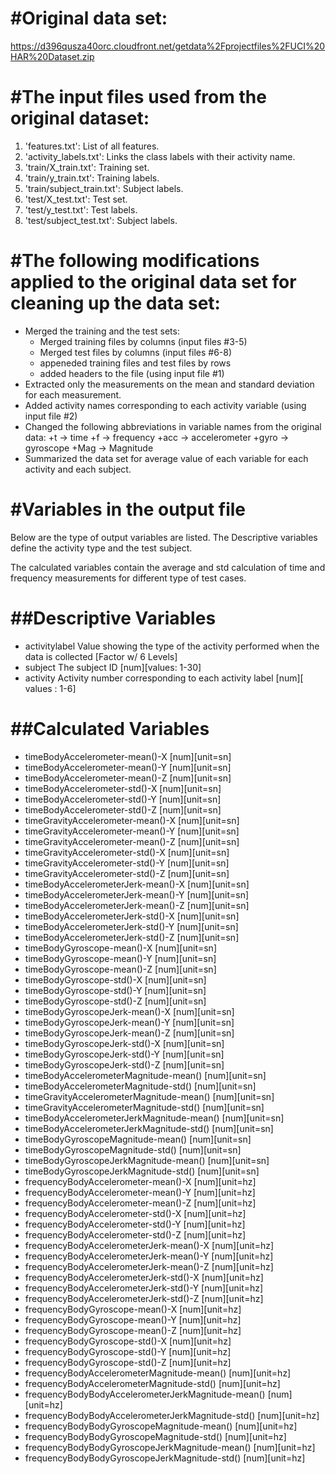 #Original data set:
====================
https://d396qusza40orc.cloudfront.net/getdata%2Fprojectfiles%2FUCI%20HAR%20Dataset.zip

#The input files used from the original dataset: 
====================
1. 'features.txt': List of all features.
2. 'activity_labels.txt': Links the class labels with their activity name.
3. 'train/X_train.txt': Training set.
4. 'train/y_train.txt': Training labels.
5. 'train/subject_train.txt': Subject labels.
6. 'test/X_test.txt': Test set.
7. 'test/y_test.txt': Test labels.
8. 'test/subject_test.txt': Subject labels.


#The following modifications applied to the original data set for cleaning up the data set: 
=================================================
* Merged the training and the test sets:
  + Merged training files by columns (input files #3-5)
  + Merged test files by columns (input files #6-8)
  + appeneded training files and test files by rows
  + added headers to the file (using input file #1)
* Extracted only the measurements on the mean and standard deviation for each measurement.
* Added activity names corresponding to each activity variable (using input file #2)
* Changed the following abbreviations in variable names from the original data:
  +t -> time
  +f -> frequency
  +acc -> accelerometer
  +gyro -> gyroscope
  +Mag -> Magnitude
* Summarized the data set for average value of each variable for each activity and each subject.


#Variables in the output file
================================

Below are the type of output variables are listed. The Descriptive variables define the 
activity type and the test subject.

The calculated variables contain the average and std calculation of time and frequency measurements for different type of test cases.


##Descriptive Variables	
====================	
* activitylabel	Value showing the type of the activity performed when the data is collected [Factor w/ 6 Levels]
* subject	The subject ID [num][values: 1-30]
* activity	Activity number corresponding to each activity label [num][ values : 1-6]
	
##Calculated Variables	
===================	
* timeBodyAccelerometer-mean()-X	[num][unit=sn]
* timeBodyAccelerometer-mean()-Y	[num][unit=sn]
* timeBodyAccelerometer-mean()-Z	[num][unit=sn]
* timeBodyAccelerometer-std()-X	[num][unit=sn]
* timeBodyAccelerometer-std()-Y	[num][unit=sn]
* timeBodyAccelerometer-std()-Z	[num][unit=sn]
* timeGravityAccelerometer-mean()-X	[num][unit=sn]
* timeGravityAccelerometer-mean()-Y	[num][unit=sn]
* timeGravityAccelerometer-mean()-Z	[num][unit=sn]
* timeGravityAccelerometer-std()-X	[num][unit=sn]
* timeGravityAccelerometer-std()-Y	[num][unit=sn]
* timeGravityAccelerometer-std()-Z	[num][unit=sn]
* timeBodyAccelerometerJerk-mean()-X	[num][unit=sn]
* timeBodyAccelerometerJerk-mean()-Y	[num][unit=sn]
* timeBodyAccelerometerJerk-mean()-Z	[num][unit=sn]
* timeBodyAccelerometerJerk-std()-X	[num][unit=sn]
* timeBodyAccelerometerJerk-std()-Y	[num][unit=sn]
* timeBodyAccelerometerJerk-std()-Z	[num][unit=sn]
* timeBodyGyroscope-mean()-X	[num][unit=sn]
* timeBodyGyroscope-mean()-Y	[num][unit=sn]
* timeBodyGyroscope-mean()-Z	[num][unit=sn]
* timeBodyGyroscope-std()-X	[num][unit=sn]
* timeBodyGyroscope-std()-Y	[num][unit=sn]
* timeBodyGyroscope-std()-Z	[num][unit=sn]
* timeBodyGyroscopeJerk-mean()-X	[num][unit=sn]
* timeBodyGyroscopeJerk-mean()-Y	[num][unit=sn]
* timeBodyGyroscopeJerk-mean()-Z	[num][unit=sn]
* timeBodyGyroscopeJerk-std()-X	[num][unit=sn]
* timeBodyGyroscopeJerk-std()-Y	[num][unit=sn]
* timeBodyGyroscopeJerk-std()-Z	[num][unit=sn]
* timeBodyAccelerometerMagnitude-mean()	[num][unit=sn]
* timeBodyAccelerometerMagnitude-std()	[num][unit=sn]
* timeGravityAccelerometerMagnitude-mean()	[num][unit=sn]
* timeGravityAccelerometerMagnitude-std()	[num][unit=sn]
* timeBodyAccelerometerJerkMagnitude-mean()	[num][unit=sn]
* timeBodyAccelerometerJerkMagnitude-std()	[num][unit=sn]
* timeBodyGyroscopeMagnitude-mean()	[num][unit=sn]
* timeBodyGyroscopeMagnitude-std()	[num][unit=sn]
* timeBodyGyroscopeJerkMagnitude-mean()	[num][unit=sn]
* timeBodyGyroscopeJerkMagnitude-std()	[num][unit=sn]
* frequencyBodyAccelerometer-mean()-X	[num][unit=hz]
* frequencyBodyAccelerometer-mean()-Y	[num][unit=hz]
* frequencyBodyAccelerometer-mean()-Z	[num][unit=hz]
* frequencyBodyAccelerometer-std()-X	[num][unit=hz]
* frequencyBodyAccelerometer-std()-Y	[num][unit=hz]
* frequencyBodyAccelerometer-std()-Z	[num][unit=hz]
* frequencyBodyAccelerometerJerk-mean()-X	[num][unit=hz]
* frequencyBodyAccelerometerJerk-mean()-Y	[num][unit=hz]
* frequencyBodyAccelerometerJerk-mean()-Z	[num][unit=hz]
* frequencyBodyAccelerometerJerk-std()-X	[num][unit=hz]
* frequencyBodyAccelerometerJerk-std()-Y	[num][unit=hz]
* frequencyBodyAccelerometerJerk-std()-Z	[num][unit=hz]
* frequencyBodyGyroscope-mean()-X	[num][unit=hz]
* frequencyBodyGyroscope-mean()-Y	[num][unit=hz]
* frequencyBodyGyroscope-mean()-Z	[num][unit=hz]
* frequencyBodyGyroscope-std()-X	[num][unit=hz]
* frequencyBodyGyroscope-std()-Y	[num][unit=hz]
* frequencyBodyGyroscope-std()-Z	[num][unit=hz]
* frequencyBodyAccelerometerMagnitude-mean()	[num][unit=hz]
* frequencyBodyAccelerometerMagnitude-std()	[num][unit=hz]
* frequencyBodyBodyAccelerometerJerkMagnitude-mean()	[num][unit=hz]
* frequencyBodyBodyAccelerometerJerkMagnitude-std()	[num][unit=hz]
* frequencyBodyBodyGyroscopeMagnitude-mean()	[num][unit=hz]
* frequencyBodyBodyGyroscopeMagnitude-std()	[num][unit=hz]
* frequencyBodyBodyGyroscopeJerkMagnitude-mean()	[num][unit=hz]
* frequencyBodyBodyGyroscopeJerkMagnitude-std()	[num][unit=hz]

